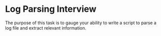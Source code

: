 # Log Parsing Interview

The purpose of this task is to gauge your ability to write a script to parse a log file and extract relevant information.
